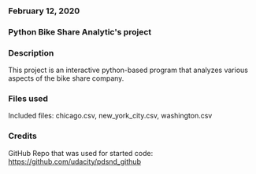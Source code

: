 ### February 12, 2020

### Python Bike Share Analytic's project

### Description
This project is an interactive python-based program that analyzes various aspects of the bike share company.

### Files used
Included files: chicago.csv, new_york_city.csv, washington.csv

### Credits
GitHub Repo that was used for started code:
https://github.com/udacity/pdsnd_github
